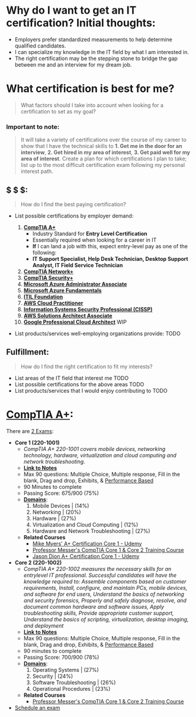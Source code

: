# Why do I want to get an IT certification? Initial thoughts:
* Employers prefer standardized measurements to help determine qualified candidates.
* I can specialize my knowledge in the IT field by what I am interested in.
* The right certification may be the stepping stone to bridge the gap between me and an interview for my dream job.

# What certification is best for me?
> What factors should I take into account when looking for a certification to set as my goal?
### Important to note:
> It will take a variety of certifications over the course of my career to show that I have the technical skills to **1. Get me in the door for an interview**, **2. Get hired in my area of interest**, **3. Get paid well for my area of interest**.
> Create a plan for which certifications I plan to take; list up to the most difficult certification exam following my personal interest path.

## $ $ $:
> How do I find the best paying certification?

* List possible certifications by employer demand:
	1. **[CompTIA A+](https://www.comptia.org/)**
		* Industry Standard for **Entry Level Certification**
		* Essentially required when looking for a career in IT
		* **If** I can land a job with this, expect entry-level pay as one of the following:
		* **IT Support Specialist, Help Desk Technician, Desktop Support Analyst, IT Field Service Technician**
	2. **[CompTIA Network+](https://www.comptia.org/certifications/network)**
	3. **[CompTIA Security+](https://www.comptia.org/certifications/security)**
	4. **[Microsoft Azure Administrator Associate](https://docs.microsoft.com/en-us/learn/certifications/azure-administrator/)**
	5. **[Microsoft Azure Fundamentals](https://docs.microsoft.com/en-us/learn/certifications/azure-fundamentals/)**
	6. **[ITIL Foundation](https://www.axelos.com/certifications/itil-certifications/itil-foundation)**
	7. **[AWS Cloud Practitioner](https://aws.amazon.com/certification/certified-cloud-practitioner/)**
	8. **[Information Systems Security Professional (CISSP)](https://www.isc2.org/Certifications/CISSP)**
	9. **[AWS Solutions Architect Associate](https://aws.amazon.com/certification/certified-solutions-architect-associate/)**
	10. **[Google Professional Cloud Architect](https://cloud.google.com/certification/cloud-architect)**
	WIP

* List products/services well-employing organizations provide:
TODO

## Fulfillment:
> How do I find the right certification to fit my interests?

* List areas of the IT field that interest me
TODO
* List possible certifications for the above areas
TODO
* List products/services that I would enjoy contributing to
TODO

# [CompTIA A+](https://github.com/patrick-yeadon/Portfolio/tree/master/CompTIA%20A%2B):
There are [2 Exams](https://www.comptia.org/certifications/a#examdetails):
* **Core 1 (220-1001)**
	* *CompTIA A+ 220-1001 covers mobile devices, networking technology, hardware, virtualization and cloud computing and network troubleshooting.*
	* **[Link to Notes]()**
	* Max 90 questions: Multiple Choice, Multiple response, Fill in the blank, Drag and drop, Exhibits, & [Performance Based](https://www.comptia.org/testing/testing-options/about-comptia-performance-exams/performance-based-questions-explained)
	* 90 Minutes to complete
	* Passing Score: 675/900 (75%)
	* **[Domains](https://www.comptia.jp/pdf/comptia-a-220-1001-exam-objectives.pdf)**:
		1. Mobile Devices                       | (14%)
		2. Networking                           | (20%)
		3. Hardware                             | (27%)
		4. Virtualization and Cloud Computing   | (12%)
		5. Hardware and Network Troubleshooting | (27%)
	* **Related Courses**
		* [Mike Myers' A+ Certification Core 1 - Udemy](https://www.udemy.com/course/new-comptia-a-2019-certification-1001-the-total-course/learn/lecture/14914500#overview)
		* [Professor Messer's CompTIA Core 1 & Core 2 Training Course](https://www.professormesser.com/free-a-plus-training/220-1001/220-1000-training-course/)
		* [Jason Dion A+ Certification Core 1 - Udemy](https://www.udemy.com/course/comptia-220-1001-exam/learn/)
* **Core 2 (220-1002)**
	* *CompTIA A+ 220-1002 measures the necessary skills for an entrylevel IT professional. Successful candidates will have the knowledge required to: Assemble components based on customer requirements, Install, configure, and maintain PCs, mobile devices, and software for end users, Understand the basics of networking and security forensics, Properly and safely diagnose, resolve, and document common hardware and software issues, Apply troubleshooting skills, Provide appropriate customer support, Understand the basics of scripting, virtualization, desktop imaging, and deployment*
	* **[Link to Notes]()**
	* Max 90 questions: Multiple Choice, Multiple response, Fill in the blank, Drag and drop, Exhibits, & [Performance Based](https://www.comptia.org/testing/testing-options/about-comptia-performance-exams/performance-based-questions-explained)
	* 90 minutes to complete
	* Passing Score: 700/900 (78%)
	* **[Domains](https://www.comptia.jp/pdf/comptia-a-220-1002-exam-objectives.pdf)**:
		1. Operating Systems        | (27%)
		2. Security                 | (24%)
		3. Software Troubleshooting | (26%)
		4. Operational Procedures   | (23%)
	* **Related Courses**
		* [Professor Messer's CompTIA Core 1 & Core 2 Training Course](https://www.professormesser.com/free-a-plus-training/220-1001/220-1000-training-course/)
* [Schedule an exam](https://www.comptia.org/testing/testing-options/take-in-person-exam)